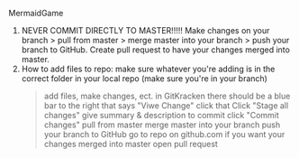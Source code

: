 MermaidGame
1. NEVER COMMIT DIRECTLY TO MASTER!!!!! Make changes on your branch > pull from master > merge master into your branch > push your branch to GitHub. Create pull request to have your changes merged into master.
2. How to add files to repo: make sure whatever you're adding is in the correct folder in your local repo (make sure you're in your branch) 
	> add files, make changes, ect.
	>in GitKracken there should be a blue bar to the right 	that says "Viwe Change" click that
	>Click "Stage all changes"
	>give summary & description to commit
	>click "Commit changes"
	> pull from master 
	> merge master into your branch 
	> push your branch to GitHub
	> go to repo on github.com
	> if you want your changes merged into master open pull 	request